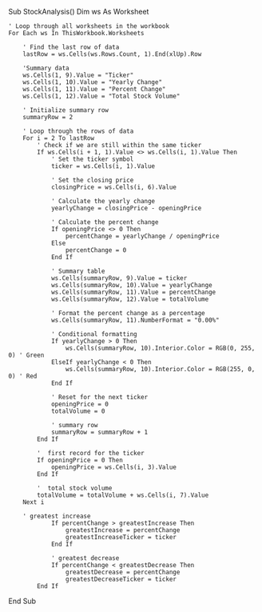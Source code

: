 Sub StockAnalysis()
    Dim ws As Worksheet
    
    ' Loop through all worksheets in the workbook
    For Each ws In ThisWorkbook.Worksheets
    
        ' Find the last row of data
        lastRow = ws.Cells(ws.Rows.Count, 1).End(xlUp).Row
        
        'Summary data
        ws.Cells(1, 9).Value = "Ticker"
        ws.Cells(1, 10).Value = "Yearly Change"
        ws.Cells(1, 11).Value = "Percent Change"
        ws.Cells(1, 12).Value = "Total Stock Volume"
        
        ' Initialize summary row
        summaryRow = 2
        
        ' Loop through the rows of data
        For i = 2 To lastRow
            ' Check if we are still within the same ticker
            If ws.Cells(i + 1, 1).Value <> ws.Cells(i, 1).Value Then
                ' Set the ticker symbol
                ticker = ws.Cells(i, 1).Value
                
                ' Set the closing price
                closingPrice = ws.Cells(i, 6).Value
                
                ' Calculate the yearly change
                yearlyChange = closingPrice - openingPrice
                
                ' Calculate the percent change
                If openingPrice <> 0 Then
                    percentChange = yearlyChange / openingPrice
                Else
                    percentChange = 0
                End If
                
                ' Summary table
                ws.Cells(summaryRow, 9).Value = ticker
                ws.Cells(summaryRow, 10).Value = yearlyChange
                ws.Cells(summaryRow, 11).Value = percentChange
                ws.Cells(summaryRow, 12).Value = totalVolume
                
                ' Format the percent change as a percentage
                ws.Cells(summaryRow, 11).NumberFormat = "0.00%"
                
                ' Conditional formatting
                If yearlyChange > 0 Then
                    ws.Cells(summaryRow, 10).Interior.Color = RGB(0, 255, 0) ' Green
                ElseIf yearlyChange < 0 Then
                    ws.Cells(summaryRow, 10).Interior.Color = RGB(255, 0, 0) ' Red
                End If
                
                ' Reset for the next ticker
                openingPrice = 0
                totalVolume = 0
                
                ' summary row
                summaryRow = summaryRow + 1
            End If
            
            '  first record for the ticker
            If openingPrice = 0 Then
                openingPrice = ws.Cells(i, 3).Value
            End If
            
            '  total stock volume
            totalVolume = totalVolume + ws.Cells(i, 7).Value
        Next i
        
        ' greatest increase
                If percentChange > greatestIncrease Then
                    greatestIncrease = percentChange
                    greatestIncreaseTicker = ticker
                End If
                
                ' greatest decrease
                If percentChange < greatestDecrease Then
                    greatestDecrease = percentChange
                    greatestDecreaseTicker = ticker
            End If
            
End Sub


